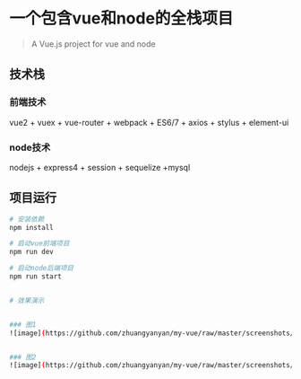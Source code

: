# 一个包含vue和node的全栈项目

> A Vue.js project for vue and node

## 技术栈
### 前端技术
vue2 + vuex + vue-router + webpack + ES6/7 + axios + stylus + element-ui
### node技术
nodejs + express4 + session + sequelize +mysql

## 项目运行

``` bash
# 安装依赖
npm install

# 启动vue前端项目
npm run dev

# 启动node后端项目
npm run start


# 效果演示


### 图1
![image](https://github.com/zhuangyanyan/my-vue/raw/master/screenshots/1.png)


### 图2
![image](https://github.com/zhuangyanyan/my-vue/raw/master/screenshots/2.png)

